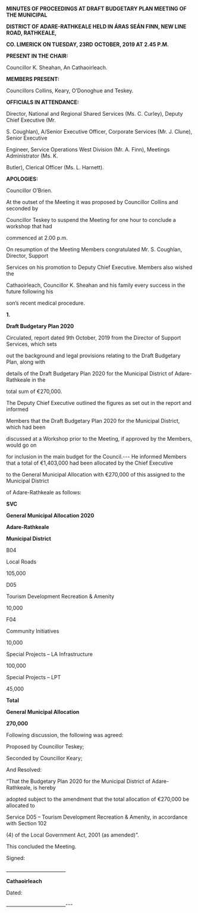 **MINUTES OF PROCEEDINGS AT DRAFT BUDGETARY PLAN MEETING OF THE MUNICIPAL**

**DISTRICT OF ADARE-RATHKEALE HELD IN ÁRAS SEÁN FINN, NEW LINE ROAD, RATHKEALE,**

**CO. LIMERICK ON TUESDAY, 23RD** **OCTOBER, 2019 AT 2.45 P.M.**

**PRESENT IN THE CHAIR:**

Councillor K. Sheahan, An Cathaoirleach.

**MEMBERS PRESENT:**

Councillors Collins, Keary, O’Donoghue and Teskey.

**OFFICIALS IN ATTENDANCE:**

Director, National and Regional Shared Services (Ms. C. Curley), Deputy Chief Executive (Mr.

S. Coughlan), A/Senior Executive Officer, Corporate Services (Mr. J. Clune), Senior Executive

Engineer, Service Operations West Division (Mr. A. Finn), Meetings Administrator (Ms. K.

Butler), Clerical Officer (Ms. L. Harnett).

**APOLOGIES:**

Councillor O’Brien.

At the outset of the Meeting it was proposed by Councillor Collins and seconded by

Councillor Teskey to suspend the Meeting for one hour to conclude a workshop that had

commenced at 2.00 p.m.

On resumption of the Meeting Members congratulated Mr. S. Coughlan, Director, Support

Services on his promotion to Deputy Chief Executive. Members also wished the

Cathaoirleach, Councillor K. Sheahan and his family every success in the future following his

son’s recent medical procedure.

**1.**

**Draft Budgetary Plan 2020**

Circulated, report dated 9th October, 2019 from the Director of Support Services, which sets

out the background and legal provisions relating to the Draft Budgetary Plan, along with

details of the Draft Budgetary Plan 2020 for the Municipal District of Adare-Rathkeale in the

total sum of €270,000.

The Deputy Chief Executive outlined the figures as set out in the report and informed

Members that the Draft Budgetary Plan 2020 for the Municipal District, which had been

discussed at a Workshop prior to the Meeting, if approved by the Members, would go on

for inclusion in the main budget for the Council.---
He informed Members that a total of €1,403,000 had been allocated by the Chief Executive

to the General Municipal Allocation with €270,000 of this assigned to the Municipal District

of Adare-Rathkeale as follows:

**SVC**

**General Municipal Allocation 2020**

**Adare-Rathkeale**

**Municipal District**

B04

Local Roads

105,000

D05

Tourism Development Recreation & Amenity

10,000

F04

Community Initiatives

10,000

Special Projects – LA Infrastructure

100,000

Special Projects – LPT

45,000

**Total**

**General Municipal Allocation**

**270,000**

Following discussion, the following was agreed:

Proposed by Councillor Teskey;

Seconded by Councillor Keary;

And Resolved:

“That the Budgetary Plan 2020 for the Municipal District of Adare-Rathkeale, is hereby

adopted subject to the amendment that the total allocation of €270,000 be allocated to

Service D05 – Tourism Development Recreation & Amenity, in accordance with Section 102

(4) of the Local Government Act, 2001 (as amended)”.

This concluded the Meeting.

Signed:

\_\_\_\_\_\_\_\_\_\_\_\_\_\_\_\_\_\_\_\_\_\_\_\_\_

**Cathaoirleach**

Dated:

\_\_\_\_\_\_\_\_\_\_\_\_\_\_\_\_\_\_\_\_\_\_\_\_\_---
